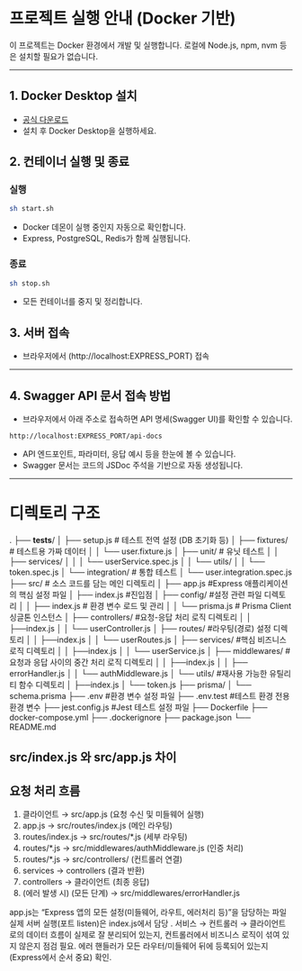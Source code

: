 # 프로젝트 실행 안내 (Docker 기반)

이 프로젝트는 Docker 환경에서 개발 및 실행합니다. 로컬에 Node.js, npm, nvm 등은 설치할 필요가 없습니다.

---

## 1. Docker Desktop 설치
- [공식 다운로드](https://www.docker.com/products/docker-desktop/)
- 설치 후 Docker Desktop을 실행하세요.

## 2. 컨테이너 실행 및 종료

### 실행
```bash
sh start.sh
```
- Docker 데몬이 실행 중인지 자동으로 확인합니다.
- Express, PostgreSQL, Redis가 함께 실행됩니다.

### 종료
```bash
sh stop.sh
```
- 모든 컨테이너를 중지 및 정리합니다.

## 3. 서버 접속
- 브라우저에서 (http://localhost:EXPRESS_PORT) 접속

---

## 4. Swagger API 문서 접속 방법
- 브라우저에서 아래 주소로 접속하면 API 명세(Swagger UI)를 확인할 수 있습니다.

```
http://localhost:EXPRESS_PORT/api-docs
```

- API 엔드포인트, 파라미터, 응답 예시 등을 한눈에 볼 수 있습니다.
- Swagger 문서는 코드의 JSDoc 주석을 기반으로 자동 생성됩니다.

---

# 디렉토리 구조
.
├── __tests__/
│   ├── setup.js                # 테스트 전역 설정 (DB 초기화 등)
│   ├── fixtures/               # 테스트용 가짜 데이터
│   │   └── user.fixture.js
│   ├── unit/                   # 유닛 테스트
│   │   ├── services/
│   │   │   └── userService.spec.js
│   │   └── utils/
│   │       └── token.spec.js
│   └── integration/            # 통합 테스트
│       └── user.integration.spec.js
├── src/                        # 소스 코드를 담는 메인 디렉토리
│   ├── app.js                  #Express 애플리케이션의 핵심 설정 파일
│   ├── index.js                #진입점
│   ├── config/                 #설정 관련 파일 디렉토리
│   │   ├── index.js            # 환경 변수 로드 및 관리
│   │   └── prisma.js           # Prisma Client 싱글톤 인스턴스
│   ├── controllers/            #요청-응답 처리 로직 디렉토리
│   │   ├──index.js
│   │   └── userController.js
│   ├── routes/                 #라우팅(경로) 설정 디렉토리
│   │   ├──index.js
│   │   └── userRoutes.js
│   ├── services/               #핵심 비즈니스 로직 디렉토리
│   │   ├──index.js
│   │   └── userService.js
│   ├── middlewares/            #요청과 응답 사이의 중간 처리 로직 디렉토리
│   │   ├──index.js
│   │   ├── errorHandler.js
│   │   └── authMiddleware.js
│   └── utils/                  #재사용 가능한 유틸리티 함수 디렉토리
│       ├──index.js
│       └── token.js
├── prisma/
│   └── schema.prisma
├── .env                        #환경 변수 설정 파일
├── .env.test                   #테스트 환경 전용 환경 변수
├── jest.config.js              #Jest 테스트 설정 파일
├── Dockerfile
├── docker-compose.yml
├── .dockerignore
├── package.json
└── README.md

## src/index.js 와 src/app.js 차이

## 요청 처리 흐름
1. 클라이언트 → src/app.js (요청 수신 및 미들웨어 실행)
2. app.js → src/routes/index.js (메인 라우팅)
3. routes/index.js → src/routes/*.js (세부 라우팅)
4. routes/*.js → src/middlewares/authMiddleware.js (인증 처리)
5. routes/*.js → src/controllers/ (컨트롤러 연결)
6. services → controllers (결과 반환)
7. controllers → 클라이언트 (최종 응답)
8. (에러 발생 시) (모든 단계) → src/middlewares/errorHandler.js

app.js는 “Express 앱의 모든 설정(미들웨어, 라우트, 에러처리 등)”을 담당하는 파일
실제 서버 실행(포트 listen)은 index.js에서 담당
.
서비스 → 컨트롤러 → 클라이언트로의 데이터 흐름이 실제로 잘 분리되어 있는지, 컨트롤러에서 비즈니스 로직이 섞여 있지 않은지 점검 필요.
에러 핸들러가 모든 라우터/미들웨어 뒤에 등록되어 있는지(Express에서 순서 중요) 확인.
